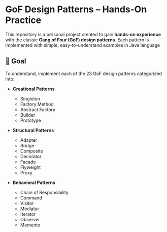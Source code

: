 # GoF Design Patterns – Hands-On Practice

This repository is a personal project created to gain **hands-on experience** with the classic **Gang of Four (GoF) design patterns**. Each pattern is implemented with simple, easy-to-understand examples in Java language

## 🎯 Goal

To understand, implement each of the 23 GoF design patterns categorized into:

- **Creational Patterns**
  - Singleton
  - Factory Method
  - Abstract Factory
  - Builder
  - Prototype

- **Structural Patterns**
  - Adapter
  - Bridge
  - Composite
  - Decorator
  - Facade
  - Flyweight
  - Proxy

- **Behavioral Patterns**
  - Chain of Responsibility
  - Command
  - Visitor
  - Mediator 
  - Iterator
  - Observer
  - Memento
